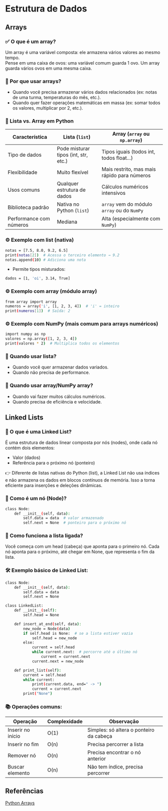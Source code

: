 # Estrutura de Dados

## Arrays

### ✅ O que é um array?

Um array é uma variável composta: ele armazena vários valores ao mesmo tempo.  
Pense em uma caixa de ovos: uma variável comum guarda 1 ovo. Um array guarda vários ovos em uma mesma caixa.

### 🧠 Por que usar arrays?

- Quando você precisa armazenar vários dados relacionados (ex: notas de uma turma, temperaturas do mês, etc.).  
- Quando quer fazer operações matemáticas em massa (ex: somar todos os valores, multiplicar por 2, etc.).

### 📌 Lista vs. Array em Python

| Característica          | Lista (`list`)                       | Array (`array` ou `np.array`)               |
| ----------------------- | ------------------------------------ | ------------------------------------------- |
| Tipo de dados           | Pode misturar tipos (int, str, etc.) | Tipos iguais (todos int, todos float...)    |
| Flexibilidade           | Muito flexível                       | Mais restrito, mas mais rápido para números |
| Usos comuns             | Qualquer estrutura de dados          | Cálculos numéricos intensivos               |
| Biblioteca padrão       | Nativa no Python (`list`)            | `array` vem do módulo `array` ou do `NumPy` |
| Performance com números | Mediana                              | Alta (especialmente com `NumPy`)            |

### ⚙️ Exemplo com list (nativa)

```bash
notas = [7.5, 8.0, 9.2, 6.5]
print(notas[2])  # Acessa o terceiro elemento → 9.2
notas.append(10) # Adiciona uma nota
```
- Permite tipos misturados:

```bash
dados = [1, 'oi', 3.14, True]
```

### ⚙️ Exemplo com array (módulo array)

```bash
from array import array
numeros = array('i', [1, 2, 3, 4])  # 'i' = inteiro
print(numeros[1])  # Saída: 2
```

### ⚙️ Exemplo com NumPy (mais comum para arrays numéricos)

```bash
import numpy as np
valores = np.array([1, 2, 3, 4])
print(valores * 2)  # Multiplica todos os elementos
```

### 🧠 Quando usar lista?

- Quando você quer armazenar dados variados.  
- Quando não precisa de performance.

### 🧠 Quando usar array/NumPy array?

- Quando vai fazer muitos cálculos numéricos.  
- Quando precisa de eficiência e velocidade.

## Linked Lists

### 📌 O que é uma Linked List?

É uma estrutura de dados linear composta por nós (nodes), onde cada nó contém dois elementos:

- Valor (dados)  
- Referência para o próximo nó (ponteiro)

👉 Diferente de listas nativas do Python (list), a Linked List não usa índices e não armazena os dados em blocos contínuos de memória. Isso a torna eficiente para inserções e deleções dinâmicas.

### 🧱 Como é um nó (Node)?

```bash
class Node:
    def __init__(self, data):
        self.data = data  # valor armazenado
        self.next = None  # ponteiro para o próximo nó
```
### 🧵 Como funciona a lista ligada?

Você começa com um head (cabeça) que aponta para o primeiro nó. Cada nó aponta para o próximo, até chegar em None, que representa o fim da lista.

### 🛠️ Exemplo básico de Linked List:

```bash
class Node:
    def __init__(self, data):
        self.data = data
        self.next = None

class LinkedList:
    def __init__(self):
        self.head = None

    def insert_at_end(self, data):
        new_node = Node(data)
        if self.head is None:  # se a lista estiver vazia
            self.head = new_node
        else:
            current = self.head
            while current.next:  # percorre até o último nó
                current = current.next
            current.next = new_node

    def print_list(self):
        current = self.head
        while current:
            print(current.data, end=" -> ")
            current = current.next
        print("None")
```
### 📚 Operações comuns:

| Operação          | Complexidade | Observação                              |
| ----------------- | ------------ | --------------------------------------- |
| Inserir no início | O(1)         | Simples: só altera o ponteiro da cabeça |
| Inserir no fim    | O(n)         | Precisa percorrer a lista               |
| Remover nó        | O(n)         | Precisa encontrar o nó anterior         |
| Buscar elemento   | O(n)         | Não tem índice, precisa percorrer       |


## Referências


[Python Arrays](https://www-w3schools-com.translate.goog/python/python_arrays.asp?_x_tr_sl=en&_x_tr_tl=pt&_x_tr_hl=pt&_x_tr_pto=tc)  

